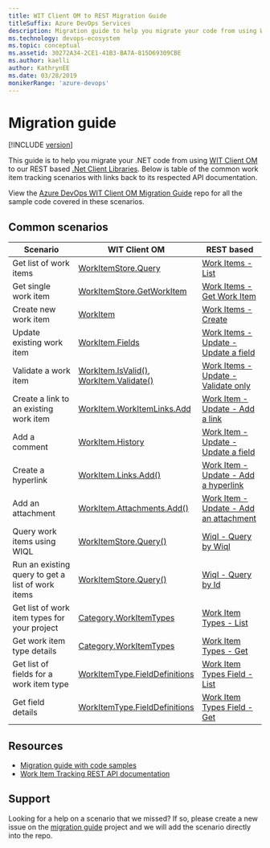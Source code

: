 ```yaml
---
title: WIT Client OM to REST Migration Guide
titleSuffix: Azure DevOps Services
description: Migration guide to help you migrate your code from using WIT Client OM to REST based APIs
ms.technology: devops-ecosystem
ms.topic: conceptual
ms.assetid: 30272A34-2CE1-41B3-BA7A-815D69309CBE
ms.author: kaelli
author: KathrynEE
ms.date: 03/28/2019
monikerRange: 'azure-devops'
---
```


<!--- Supports FWLINK: https://go.microsoft.com/fwlink/?LinkId=692096 -->

# Migration guide

[!INCLUDE [version](../../includes/version-vsts-only.md)]

This guide is to help you migrate your .NET code from using [WIT Client OM](https://www.nuget.org/packages/Microsoft.TeamFoundationServer.ExtendedClient) to our REST based [.Net Client Libraries](dotnet-client-libraries.md). Below is table of the common work item tracking scenarios with links back to its respected API documentation.

View the [Azure DevOps WIT Client OM Migration Guide](https://github.com/Microsoft/azure-devops-wit-client-om-migration-guide) repo for all the sample code covered in these scenarios.

## Common scenarios

| Scenario                                          | WIT Client OM                                                                                                                                                                                         | REST based                                                                                                                            |
| ------------------------------------------------- | ----------------------------------------------------------------------------------------------------------------------------------------------------------------------------------------------------- | ------------------------------------------------------------------------------------------------------------------------------------- |
| Get list of work items                            | [WorkItemStore.Query](/previous-versions/visualstudio/visual-studio-2013/bb140399%28v%3dvs.120%29)                                                                                                    | [Work Items - List](/rest/api/azure/devops/wit/work%20items/list?view=azure-devops-rest-5.0)                                          |
| Get single work item                              | [WorkItemStore.GetWorkItem](/previous-versions/visualstudio/visual-studio-2013/bb140391%28v%3dvs.120%29)                                                                                              | [Work Items - Get Work Item](/rest/api/azure/devops/wit/work%20items/get%20work%20item?view=azure-devops-rest-5.0)                    |
| Create new work item                              | [WorkItem](</previous-versions/visualstudio/visual-studio-2013/bb179831(v%3dvs.120)>)                                                                                                                 | [Work Items - Create](/rest/api/azure/devops/wit/work%20items/create?view=azure-devops-rest-5.0)                                      |
| Update existing work item                         | [WorkItem.Fields](</previous-versions/visualstudio/visual-studio-2013/bb164805(v%3dvs.120)>)                                                                                                          | [Work Items - Update - Update a field](/rest/api/azure/devops/wit/work%20items/update?view=azure-devops-rest-5.0#update-a-field)      |
| Validate a work item                              | [WorkItem.IsValid()](</previous-versions/visualstudio/visual-studio-2013/bb140421(v%3dvs.120)>),<br/>[WorkItem.Validate()](</previous-versions/visualstudio/visual-studio-2013/bb140427(v%3dvs.120)>) | [Work Items - Update - Validate only](/rest/api/azure/devops/wit/work%20items/update?view=azure-devops-rest-5.0#validate-only-update) |
| Create a link to an existing work item            | [WorkItem.WorkItemLinks.Add](</previous-versions/visualstudio/visual-studio-2013/bb140132(v%3dvs.120)>)                                                                                               | [Work Item - Update - Add a link](/rest/api/azure/devops/wit/work%20items/update?view=azure-devops-rest-5.0#add-a-link)               |
| Add a comment                                     | [WorkItem.History](</previous-versions/visualstudio/visual-studio-2013/bb164807(v%3dvs.120)>)                                                                                                         | [Work Item - Update - Update a field](/rest/api/azure/devops/wit/work%20items/update?view=azure-devops-rest-5.0#update-a-field)       |
| Create a hyperlink                                | [WorkItem.Links.Add()](/previous-versions/visualstudio/visual-studio-2013/bb140133%28v%3dvs.120%29)                                                                                                   | [Work Item - Update - Add a hyperlink](/rest/api/azure/devops/wit/work%20items/update?view=azure-devops-rest-5.0#add-a-hyperlink)     |
| Add an attachment                                 | [WorkItem.Attachments.Add()](/previous-versions/visualstudio/visual-studio-2013/bb164795%28v%3dvs.120%29)                                                                                             | [Work Item - Update - Add an attachment](/rest/api/azure/devops/wit/work%20items/update?view=azure-devops-rest-5.0#add-an-attachment) |
| Query work items using WIQL                       | [WorkItemStore.Query()](/previous-versions/visualstudio/visual-studio-2013/bb140399%28v%3dvs.120%29)                                                                                                  | [Wiql - Query by Wiql](/rest/api/azure/devops/wit/wiql/query%20by%20wiql?view=azure-devops-rest-5.0)                                  |
| Run an existing query to get a list of work items | [WorkItemStore.Query()](/previous-versions/visualstudio/visual-studio-2013/bb140399%28v%3dvs.120%29)                                                                                                  | [Wiql - Query by Id](/rest/api/azure/devops/wit/wiql/query%20by%20id?view=azure-devops-rest-5.0)                                      |
| Get list of work item types for your project      | [Category.WorkItemTypes](/previous-versions/visualstudio/visual-studio-2013/ff733906%28v%3dvs.120%29)                                                                                                 | [Work Item Types - List](/rest/api/azure/devops/wit/work%20item%20types/list?view=azure-devops-rest-5.1)                              |
| Get work item type details                        | [Category.WorkItemTypes](/previous-versions/visualstudio/visual-studio-2013/ff733906%28v%3dvs.120%29)                                                                                                 | [Work Item Types - Get](/rest/api/azure/devops/wit/work%20item%20types/get?view=azure-devops-rest-5.0)                                |
| Get list of fields for a work item type           | [WorkItemType.FieldDefinitions](/previous-versions/visualstudio/visual-studio-2013/bb164788%28v%3dvs.120%29)                                                                                          | [Work Item Types Field - List](/rest/api/azure/devops/wit/work%20item%20types%20field/list?view=azure-devops-rest-5.0)                |
| Get field details                                 | [WorkItemType.FieldDefinitions](/previous-versions/visualstudio/visual-studio-2013/bb164788%28v%3dvs.120%29)                                                                                          | [Work Item Types Field - Get](/rest/api/azure/devops/wit/work%20item%20types%20field/get?view=azure-devops-rest-5.0)                  |

## Resources

- [Migration guide with code samples](https://github.com/Microsoft/azure-devops-wit-client-om-migration-guide)
- [Work Item Tracking REST API documentation](/rest/api/azure/devops/wit?view=azure-devops-rest-5.0)

## Support

Looking for a help on a scenario that we missed? If so, please create a new issue on the [migration guide](https://github.com/Microsoft/azure-devops-wit-client-om-migration-guide) project and we will add the scenario directly into the repo.
